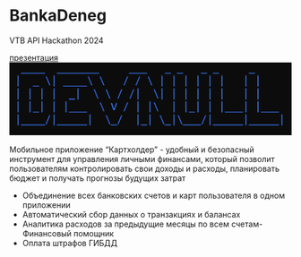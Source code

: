 # BankaDeneg
 VTB API Hackathon 2024
 
[презентация](/present.pdf)
![DevNullLogo](/Dlogo.png)

Мобильное приложение “Картхолдер” - удобный и 
безопасный инструмент для управления личными финансами, который позволит пользователям контролировать свои доходы и расходы, планировать бюджет и получать прогнозы будущих затрат
* Объединение всех банковских счетов и карт пользователя в одном приложении
* Автоматический сбор данных о транзакциях и балансах
* Аналитика расходов за предыдущие месяцы по всем счетам-Финансовый помощник
* Оплата штрафов ГИБДД
